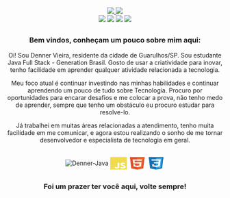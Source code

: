 <div align="center">
  <a href="https://github.com/Dennerv">
  <img height="180em" src="https://github-readme-stats.vercel.app/api?username=Dennerv&show_icons=true&theme=&include_all_commits=true&count_private=true"/>
  <img height="180em" src="https://github-readme-stats.vercel.app/api/top-langs/?username=Dennerv&layout=compact&langs_count=7&theme=white"/>
     

   <div> 
     
   <a href="https://wa.me/5511958850206" alt="WhatsApp" target="_blank">
  <img src="https://img.shields.io/badge/WhatsApp-25D366?style=for-the-badge&logo=whatsapp&logoColor=white"/></a>
  <a href="https://instagram.com/dennerv" target="_blank"><img src="https://img.shields.io/badge/-Instagram-%23E4405F?style=for-the-badge&logo=instagram&logoColor=white" target="_blank"></a>
 <a href = "mailto:dennerdenner51@gmail.com"><img src="https://img.shields.io/badge/-Gmail-%23333?style=for-the-badge&logo=gmail&logoColor=white" target="_blank"></a>  <a href="https://https://www.linkedin.com/in/denner-vieira-1b597693" target="_blank"><img src="https://img.shields.io/badge/-LinkedIn-%230077B5?style=for-the-badge&logo=linkedin&logoColor=white" target="_blank"></a> 
 
   ##

</div>
 
  
### Bem vindos, conheçam um pouco sobre mim aqui:
    
 Oi! Sou Denner Vieira, residente da cidade de Guarulhos/SP.  Sou estudante Java Full Stack - Generation Brasil.
Gosto de usar a criatividade para inovar, tenho facilidade em aprender qualquer atividade relacionada a tecnologia.
    
Meu foco atual é continuar investindo nas minhas habilidades e continuar aprendendo um pouco de tudo sobre Tecnologia.
Procuro por oportunidades para encarar desafios e me colocar a prova, não tenho medo de aprender, sempre que tenho um obstáculo eu procuro estudar para resolve-lo.

Já trabalhei em muitas áreas relacionadas a atendimento, tenho muita facilidade em me comunicar,
    e agora estou realizando o sonho de me tornar desenvolvedor e especialista de tecnologia em geral.
    
   
<div style="display: inline_block"><br>
  <img align="center" alt="Denner-Java" height="30" width="40" src="https://cdn.icon-icons.com/icons2/2415/PNG/512/java_original_wordmark_logo_icon_146459.png">
  <img align="center" alt="Denner-Js" height="30" width="40" src="https://raw.githubusercontent.com/devicons/devicon/master/icons/javascript/javascript-plain.svg">
  <img align="center" alt="Denner-HTML" height="30" width="40" src="https://raw.githubusercontent.com/devicons/devicon/master/icons/html5/html5-original.svg">
  <img align="center" alt="Denner-CSS" height="30" width="40" src="https://raw.githubusercontent.com/devicons/devicon/master/icons/css3/css3-original.svg">

</div>
    
##
  
  <h3 align="center"> Foi um prazer ter você aqui, volte sempre! </h3>
